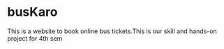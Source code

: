 # busKaro
This is a website to book online bus tickets.This is our skill and hands-on project for 4th sem
